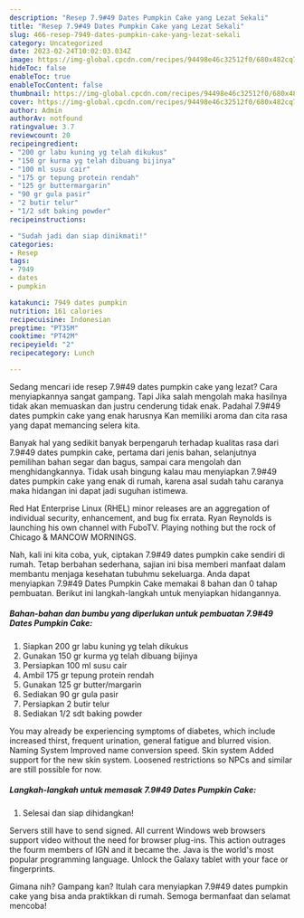 ```yaml
---
description: "Resep 7.9#49 Dates Pumpkin Cake yang Lezat Sekali"
title: "Resep 7.9#49 Dates Pumpkin Cake yang Lezat Sekali"
slug: 466-resep-7949-dates-pumpkin-cake-yang-lezat-sekali
category: Uncategorized
date: 2023-02-24T10:02:03.034Z
image: https://img-global.cpcdn.com/recipes/94498e46c32512f0/680x482cq70/7949-dates-pumpkin-cake-foto-resep-utama.jpg
hideToc: false
enableToc: true
enableTocContent: false
thumbnail: https://img-global.cpcdn.com/recipes/94498e46c32512f0/680x482cq70/7949-dates-pumpkin-cake-foto-resep-utama.jpg
cover: https://img-global.cpcdn.com/recipes/94498e46c32512f0/680x482cq70/7949-dates-pumpkin-cake-foto-resep-utama.jpg
author: Admin
authorAv: notfound
ratingvalue: 3.7
reviewcount: 20
recipeingredient:
- "200 gr labu kuning yg telah dikukus"
- "150 gr kurma yg telah dibuang bijinya"
- "100 ml susu cair"
- "175 gr tepung protein rendah"
- "125 gr buttermargarin"
- "90 gr gula pasir"
- "2 butir telur"
- "1/2 sdt baking powder"
recipeinstructions:

- "Sudah jadi dan siap dinikmati!"
categories:
- Resep
tags:
- 7949
- dates
- pumpkin

katakunci: 7949 dates pumpkin 
nutrition: 161 calories
recipecuisine: Indonesian
preptime: "PT35M"
cooktime: "PT42M"
recipeyield: "2"
recipecategory: Lunch

---
```



Sedang mencari ide resep 7.9#49 dates pumpkin cake yang lezat? Cara menyiapkannya sangat gampang. Tapi Jika salah mengolah maka hasilnya tidak akan memuaskan dan justru cenderung tidak enak. Padahal 7.9#49 dates pumpkin cake yang enak harusnya Kan memiliki aroma dan cita rasa yang dapat memancing selera kita.


Banyak hal yang sedikit banyak berpengaruh terhadap kualitas rasa dari 7.9#49 dates pumpkin cake, pertama dari jenis bahan, selanjutnya pemilihan bahan segar dan bagus, sampai cara mengolah dan menghidangkannya. Tidak usah bingung kalau mau menyiapkan 7.9#49 dates pumpkin cake yang enak di rumah, karena asal sudah tahu caranya maka hidangan ini dapat jadi suguhan istimewa.

Red Hat Enterprise Linux (RHEL) minor releases are an aggregation of individual security, enhancement, and bug fix errata. Ryan Reynolds is launching his own channel with FuboTV. Playing nothing but the rock of Chicago &amp; MANCOW MORNINGS.


Nah, kali ini kita coba, yuk, ciptakan 7.9#49 dates pumpkin cake sendiri di rumah. Tetap berbahan sederhana, sajian ini bisa memberi manfaat dalam membantu menjaga kesehatan tubuhmu sekeluarga. Anda dapat menyiapkan 7.9#49 Dates Pumpkin Cake memakai 8 bahan dan 0 tahap pembuatan. Berikut ini langkah-langkah untuk menyiapkan hidangannya.

<!--inarticleads1-->

##### Bahan-bahan dan bumbu yang diperlukan untuk pembuatan 7.9#49 Dates Pumpkin Cake:

1. Siapkan 200 gr labu kuning yg telah dikukus
1. Gunakan 150 gr kurma yg telah dibuang bijinya
1. Persiapkan 100 ml susu cair
1. Ambil 175 gr tepung protein rendah
1. Gunakan 125 gr butter/margarin
1. Sediakan 90 gr gula pasir
1. Persiapkan 2 butir telur
1. Sediakan 1/2 sdt baking powder


You may already be experiencing symptoms of diabetes, which include increased thirst, frequent urination, general fatigue and blurred vision. Naming System Improved name conversion speed. Skin system Added support for the new skin system. Loosened restrictions so NPCs and similar are still possible for now. 

<!--inarticleads2-->

##### Langkah-langkah untuk memasak 7.9#49 Dates Pumpkin Cake:


1. Selesai dan siap dihidangkan!

Servers still have to send signed. All current Windows web browsers support video without the need for browser plug-ins. This action outrages the fourm members of IGN and it became the. Java is the world&#39;s most popular programming language. Unlock the Galaxy tablet with your face or fingerprints. 

Gimana nih? Gampang kan? Itulah cara menyiapkan 7.9#49 dates pumpkin cake yang bisa anda praktikkan di rumah. Semoga bermanfaat dan selamat mencoba!
